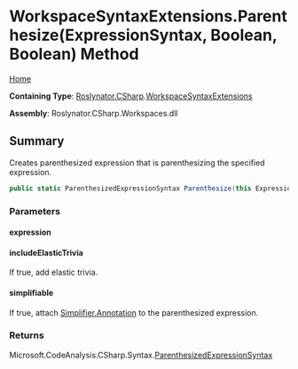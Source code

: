 # WorkspaceSyntaxExtensions\.Parenthesize\(ExpressionSyntax, Boolean, Boolean\) Method <a name="_Top"></a>

[Home](../../../../README.md)

**Containing Type**: [Roslynator.CSharp](../../README.md#_Top)\.[WorkspaceSyntaxExtensions](../README.md#_Top)

**Assembly**: Roslynator\.CSharp\.Workspaces\.dll

## Summary

Creates parenthesized expression that is parenthesizing the specified expression\.

```csharp
public static ParenthesizedExpressionSyntax Parenthesize(this ExpressionSyntax expression, bool includeElasticTrivia = true, bool simplifiable = true)
```

### Parameters

#### expression

#### includeElasticTrivia

If true, add elastic trivia\.

#### simplifiable

If true, attach [Simplifier.Annotation](https://docs.microsoft.com/en-us/dotnet/api/microsoft.codeanalysis.simplification.simplifier.annotation) to the parenthesized expression\.

### Returns

Microsoft\.CodeAnalysis\.CSharp\.Syntax\.[ParenthesizedExpressionSyntax](https://docs.microsoft.com/en-us/dotnet/api/microsoft.codeanalysis.csharp.syntax.parenthesizedexpressionsyntax)

